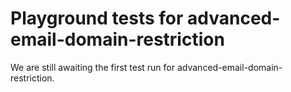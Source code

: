 # Playground tests for advanced-email-domain-restriction
We are still awaiting the first test run for advanced-email-domain-restriction.
